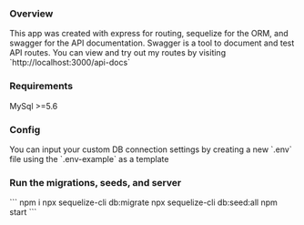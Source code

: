 <h3>Overview</h3>
This app was created with express for routing, sequelize for the ORM, and swagger for the API documentation. Swagger is a tool to document and test API routes. You can view and try out my routes by visiting 
`http://localhost:3000/api-docs`


<h3>Requirements</h3>
MySql >=5.6

<h3>Config</h3>
You can input your custom DB connection settings by creating a new `.env` file using the `.env-example` as a template

<h3>Run the migrations, seeds, and server</h3>
```
npm i
npx sequelize-cli db:migrate
npx sequelize-cli db:seed:all
npm start
```

